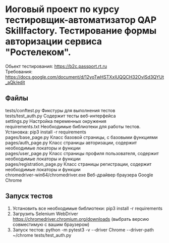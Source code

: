 # Иоговый проект по курсу тестировщик-автоматизатор QAP Skillfactory. Тестирование формы авторизации сервиса "Ростелеком".

Обьект тестирования: https://b2c.passport.rt.ru  
Требования: https://docs.google.com/document/d/12yoTwHSTXxIUQQCH32OvlSd3QYUt_aQk/edit 

Файлы
-----
tests/conftest.py Фикстуры для выполнения тестов  
tests/test_auth.py Содержит тесты веб-интерфейса  
settings.py Настройка переменных окружения  
requirements.txt Необходимые библиотеки для работы тестов. Установка: pip3 install -r requirements  
pages/base_page.py Класс базовой страницы, с базовыми функциями  
pages/auth_page.py Класс страницы авторизации, содержит необходимые локаторы и функции  
pages/user_page.py Класс страницы профиля пользователя, содержит необходимые локаторы и функции  
pages/registration_page.py Класс страницы регистрации, содержит необходимые локаторы и функции  
chromedriver-win64/chromedriver.exe Веб-драйвер браузера Google Chrome  

Запуск тестов
-------------
1) Установить все необходимые библиотеки: pip3 install -r requirements
2) Загрузить Selenium WebDriver https://chromedriver.chromium.org/downloads (выбрать версию совместимую с вашим браузером)
3) Запуск тестов: python -m pytest3 -v --driver Chrome --driver-path ~/chrome tests/test_auth.py
